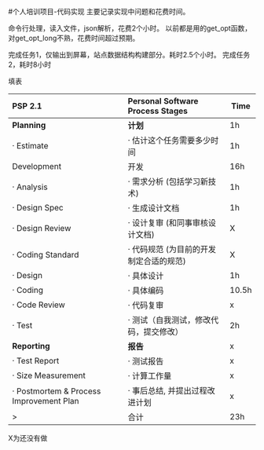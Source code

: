 #个人培训项目-代码实现
主要记录实现中问题和花费时间。

命令行处理，读入文件，json解析，花费2个小时。
以前都是用的get_opt函数，对get_opt_long不熟，花费时间超过预期。

完成任务1，仅输出到屏幕，站点数据结构构建部分。耗时2.5个小时。
完成任务2，耗时8小时

填表

PSP 2.1 | Personal Software Process Stages | Time
:-|:-|-
**Planning**      | **计划** | 1h
· Estimate        | · 估计这个任务需要多少时间 | 1h
Development       | 开发 | 16h
· Analysis        | · 需求分析 (包括学习新技术) | 1h
· Design Spec     | · 生成设计文档  | 1h
· Design Review   | · 设计复审 (和同事审核设计文档)  | X
· Coding Standard | · 代码规范 (为目前的开发制定合适的规范) | X
· Design          | · 具体设计  | 1h
· Coding          | · 具体编码  | 10.5h
· Code Review     | · 代码复审  | x
· Test            | · 测试（自我测试，修改代码，提交修改）  | 2h
**Reporting**     | **报告**  | x
· Test Report     | · 测试报告  | x
· Size Measurement| · 计算工作量  | x
· Postmortem & Process Improvement Plan | · 事后总结, 并提出过程改进计划  | x
 > | 合计 |  23h

X为还没有做